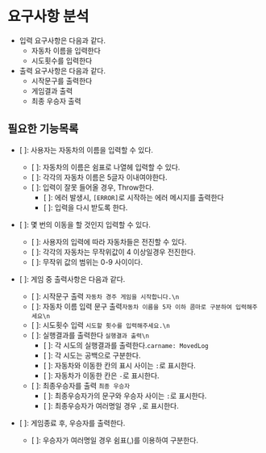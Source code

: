 # 요구사항 분석

- 입력 요구사항은 다음과 같다.
  - 자동차 이름을 입력한다
  - 시도횟수를 입력한다
- 출력 요구사항은 다음과 같다.
  - 시작문구를 출력한다
  - 게임결과 출력
  - 최종 우승자 출력

## 필요한 기능목록

- [ ]: 사용자는 자동차의 이름을 입력할 수 있다.
  - [ ]: 자동차의 이름은 쉼표로 나열헤 입력할 수 있다.
  - [ ]: 각각의 자동차 이름은 5글자 이내여야한다.
  - [ ]: 입력이 잘못 들어올 경우, Throw한다.
    - [ ]: 에러 발생시, `[ERROR]`로 시작하는 에러 메시지를 출력한다
    - [ ]: 입력을 다시 받도록 한다.  

- [ ]: 몇 번의 이동을 할 것인지 입력할 수 있다.
  - [ ]: 사용자의 입력에 따라 자동차들은 전진할 수 있다.
  - [ ]: 각각의 자동차는 무작위값이 4 이상일경우 전진한다.
  - [ ]: 무작위 값의 범위는 0-9 사이이다.

- [ ]: 게임 중 출력사항은 다음과 같다.
  - [ ]: 시작문구 출력 `자동차 경주 게임을 시작합니다.\n`
  - [ ]: 자동차 이름 입력 문구 출력`자동차 이름을 5자 이하 콤마로 구분하여 입력해주세요\n`
  - [ ]: 시도횟수 입력 `시도할 횟수를 입력해주세요.\n`
  - [ ]: 실행결과를 출력한다 `실행결과 출력\n`
    - [ ]: 각 시도의 실행결과를 출력한다.`carname: MovedLog`
    - [ ]: 각 시도는 공백으로 구분한다.
    - [ ]: 자동차와 이동한 칸의 표시 사이는 `:`로 표시한다.
    - [ ]: 자동차가 이동한 칸은 `-`로 표시한다.
  - [ ]: 최종우승자를 출력 `최종 우승자`
    - [ ]: 최종우승자가의 문구와 우승자 사이는 `:`로 표시한다.
    - [ ]: 최종우승자가 여러명일 경우 `,`로 표시한다.

- [ ]: 게임종료 후, 우승자를 출력한다.
  - [ ]: 우승자가 여러명일 경우 쉼표(,)를 이용하여 구분한다.
